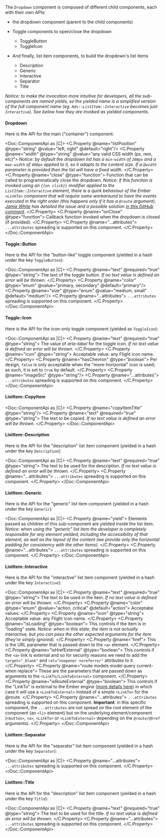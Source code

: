 The `Dropdown` component is composed of different child components, each with their own APIs:

*   the dropdown component (parent to the child components)
*   Toggle components to open/close the dropdown
    
    *   ToggleButton
    *   ToggleIcon
*   And finally, list item components, to build the dropdown's list items
    
    *   Description
    *   Generic
    *   Interactive
    *   Separator
    *   Title

_Notice: to make the invocation more intuitive for developers, all the sub-components are named yields, so the yielded name is a simplified version of the full component name (eg. `Hds::ListItem::Interactive` becomes just `Interactive`). See below how they are invoked as yielded components._

#### Dropdown

Here is the API for the main ("container") component:

<Doc::ComponentApi as |C|>
  <C.Property @name="listPosition" @type="string" @value="left, right" @default="right"/>
  <C.Property @name="width" @type="string" @value="any valid CSS width (px, rem, etc)">
    _Notice: by default the dropdown list has a `min-width` of `200px` and a `max-width` of `400px` applied to it, so it adapts to the content size. If a `@width` parameter is provided then the list will have a fixed width._
  </C.Property>
  <C.Property @name="close" @type="function">
    Function that can be called to programmatically close the dropdown. _Notice: if this function is invoked using an `{{on click}}` modifier applied to the `ListItem::Interactive` element, there is a quirk behaviour of the Ember `<LinkTo>` component that will require some workaround to have the events executed in the right order (this happens only if it has a `@route` argument). [Jamie White](https://github.com/jgwhite) has detailed the issue and a possible solution [in this GitHub comment](https://github.com/hashicorp/design-system/pull/399#issuecomment-1171186772)._
  </C.Property>
  <C.Property @name="onClose" @type="function">
    Callback function invoked when the dropdown is closed (if provided).
  </C.Property>
  <C.Property @name="...attributes">
    `...attributes` spreading is supported on this component.
  </C.Property>
</Doc::ComponentApi>

#### Toggle::Button

Here is the API for the "button-like" toggle component (yielded in a hash under the key `ToggleButton`):

<Doc::ComponentApi as |C|>
  <C.Property @name="text" @required="true" @type="string">
    The text of the toggle button. _If no text value is defined an error will be thrown._
  </C.Property>
  <C.Property @name="color" @type="enum" @value="primary, secondary" @default="primary"/>
  <C.Property @name="size" @type="enum" @value="medium, small" @default="medium"/>
  <C.Property @name="...attributes">
    `...attributes` spreading is supported on this component.
  </C.Property>
</Doc::ComponentApi>

#### Toggle::Icon

Here is the API for the icon-only toggle component (yielded as `ToggleIcon`):

<Doc::ComponentApi as |C|>
  <C.Property @name="text" @required="true" @type="string">
    The value of _aria-label_ for the toggle icon. _If no text value is defined an error will be thrown._
  </C.Property>
  <C.Property @name="icon" @type="string">
    Acceptable value: any Flight icon name.
  </C.Property>
  <C.Property @name="hasChevron" @type="boolean">
    Per design, `false` is only acceptable when the "more-horizontal" icon is used; as such, it is set to `true` by default.
  </C.Property>
  <C.Property @name="imageSrc" @type="string"/>
  <C.Property @name="...attributes">
    `...attributes` spreading is supported on this component.
  </C.Property>
</Doc::ComponentApi>

#### ListItem::CopyItem

<Doc::ComponentApi as |C|>
  <C.Property @name="copyItemTitle" @type="string"/>
  <C.Property @name="text" @required="true" @type="string">
    The text to be copied. _If no text value is defined an error will be thrown._
  </C.Property>
</Doc::ComponentApi>

#### ListItem::Description

Here is the API for the "description" list item component (yielded in a hash under the key `Description`):

<Doc::ComponentApi as |C|>
  <C.Property @name="text" @required="true" @type="string">
    The text to be used for the description. _If no text value is defined an error will be thrown._
  </C.Property>
  <C.Property @name="...attributes">
    `...attributes` spreading is supported on this component.
  </C.Property>
</Doc::ComponentApi>

#### ListItem::Generic

Here is the API for the "generic" list item component (yielded in a hash under the key `Generic`):

<Doc::ComponentApi as |C|>
  <C.Property @name="yield">
    Elements passed as children of this sub-component are yielded inside the list item. _Notice: when using the "generic" list item the developer is completely responsible for any element yielded, including the accessibility of that element, as well as the layout of the content (we provide only the horizontal padding for consistency with the other items)._
  </C.Property>
  <C.Property @name="...attributes">
    `...attributes` spreading is supported on this component.
  </C.Property>
</Doc::ComponentApi>

#### ListItem::Interactive

Here is the API for the "interactive" list item component (yielded in a hash under the key `Interactive`):

<Doc::ComponentApi as |C|>
  <C.Property @name="text" @required="true" @type="string">
    The text to be used in the item. _If no text value is defined an error will be thrown._
  </C.Property>
  <C.Property @name="color" @type="enum" @value="action, critical" @default="action">
    Acceptabe values:
  </C.Property>
  <C.Property @name="icon" @type="string">
    Acceptable value: any Flight icon name.
  </C.Property>
  <C.Property @name="isLoading" @type="boolean">
    This controls if the item is in "loading" state. _Notice: when in this state, the item is not actually interactive, but you can pass the other expected arguments for the item (they're simply ignored)._
  </C.Property>
  <C.Property @name="href">
    This is the URL parameter that is passed down to the `<a>` element.
  </C.Property>
  <C.Property @name="isHrefExternal" @type="boolean">
    This controls if the `<a>` link is external and so for security reasons we need to add the `target="_blank"` and `rel="noopener noreferrer"` attributes to it.
  </C.Property>
  <C.Property @name="route models model query current-when replace">
    These are the parameters that are passed down as arguments to the `<LinkTo/LinkToExternal>` component.
  </C.Property>
  <C.Property @name="isRouteExternal" @type="boolean">
    This controls if the "LinkTo" is external to the Ember engine ([more details here](https://ember-engines.com/docs/link-to-external)) in which case it will use a `<LinkToExternal>` instead of a simple `<LinkTo>` for the @route.
  </C.Property>
  <C.Property @name="...attributes">
    `...attributes` spreading is supported on this component. **Important**: in this specific component, the `...attributes` are not spread on the root element of the component (an `<li>` element) but on the underlying element/component (`<button>`, `<a>`, `<LinkTo>` or `<LinkToExternal>` depending on the `@route/@href` arguments).
  </C.Property>
</Doc::ComponentApi>

#### ListItem::Separator

Here is the API for the "separator" list item component (yielded in a hash under the key `Separator`):

<Doc::ComponentApi as |C|>
  <C.Property @name="...attributes">
    `...attributes` spreading is supported on this component.
  </C.Property>
</Doc::ComponentApi>

#### ListItem::Title

Here is the API for the "description" list item component (yielded in a hash under the key `Title`):

<Doc::ComponentApi as |C|>
  <C.Property @name="text" @required="true" @type="string">
    The text to be used for the title. _If no text value is defined an error will be thrown._
  </C.Property>
  <C.Property @name="...attributes">
    `...attributes` spreading is supported on this component.
  </C.Property>
</Doc::ComponentApi>